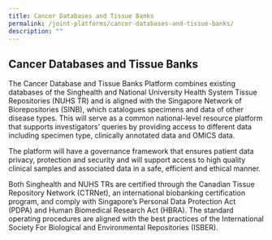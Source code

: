 ```yaml
---
title: Cancer Databases and Tissue Banks
permalink: /joint-platforms/cancer-databases-and-tissue-banks/
description: ""
---
```

Cancer Databases and Tissue Banks
---------------------------------

The Cancer Database and Tissue Banks Platform combines existing databases of the Singhealth and National University Health System Tissue Repositories (NUHS TR) and is aligned with the Singapore Network of Biorepositories (SINB), which catalogues specimens and data of other disease types. This will serve as a common national-level resource platform that supports investigators’ queries by providing access to different data including specimen type, clinically annotated data and OMICS data.

The platform will have a governance framework that ensures patient data privacy, protection and security and will support access to high quality clinical samples and associated data in a safe, efficient and ethical manner. 

Both Singhealth and NUHS TRs are certified through the Canadian Tissue Repository Network (CTRNet), an international biobanking certification program, and comply with Singapore’s Personal Data Protection Act (PDPA) and Human Biomedical Research Act (HBRA). The standard operating procedures are aligned with the best practices of the International Society For Biological and Environmental Repositories (ISBER).
